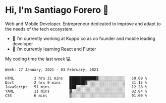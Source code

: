 # Hi, I'm Santiago Forero 👋
Web and Mobile Developer. Entrepreneur dedicated to improve and adapt to the needs of the tech ecosystem.

- 🔭 I’m currently working at Kuppo.co as co founder and mobile leading developer
- 🌱 I’m currently learning React and Flutter

My coding time the last week 💻
<!--START_SECTION:waka-->
```text
Week: 27 January, 2021 - 03 February, 2021

HTML         3 hrs 31 mins   ████████████▓░░░░░░░░░░░░   50.69 % 
Dart         2 hrs 9 mins    ███████▓░░░░░░░░░░░░░░░░░   31.15 % 
JavaScript   51 mins         ███░░░░░░░░░░░░░░░░░░░░░░   12.28 % 
YAML         11 mins         ▓░░░░░░░░░░░░░░░░░░░░░░░░   02.84 % 
CSS          6 mins          ▒░░░░░░░░░░░░░░░░░░░░░░░░   01.60 % 
```
<!--END_SECTION:waka-->
